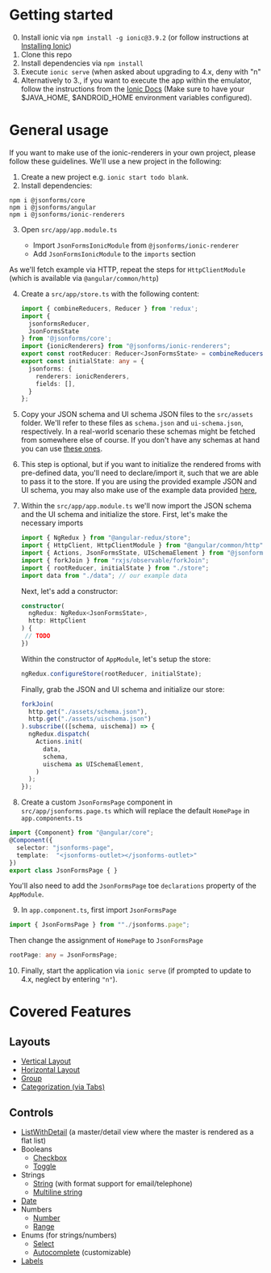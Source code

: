 # Getting started

0. Install ionic via `npm install -g ionic@3.9.2` (or follow instructions at [Installing Ionic](https://ionicframework.com/docs/intro/installation/))
1. Clone this repo
2. Install dependencies via `npm install`
3. Execute `ionic serve` (when asked about upgrading to 4.x, deny with "n"
4. Alternatively to 3., if you want to execute the app within the emulator, follow the instructions
   from the [Ionic Docs](https://ionicframework.com/docs/v1/guide/testing.html) (Make sure to have your $JAVA_HOME,
   $ANDROID_HOME environment variables configured).
   
# General usage

If you want to make use of the ionic-renderers in your own project, please follow these guidelines. We'll use a new project in the following:

1. Create a new project e.g. `ionic start todo blank`. 
2. Install dependencies:
```
npm i @jsonforms/core
npm i @jsonforms/angular
npm i @jsonforms/ionic-renderers
```
3. Open `src/app/app.module.ts`

   * Import `JsonFormsIonicModule` from `@jsonforms/ionic-renderer`
   * Add `JsonFormsIonicModule` to the `imports` section

As we'll fetch example via HTTP, repeat the steps for `HttpClientModule` (which
is available via `@angular/common/http`)

4. Create a `src/app/store.ts` with the following content:
   ```ts
   import { combineReducers, Reducer } from 'redux';
   import {
     jsonformsReducer,
     JsonFormsState
   } from '@jsonforms/core';
   import {ionicRenderers} from "@jsonforms/ionic-renderers";
   export const rootReducer: Reducer<JsonFormsState> = combineReducers({ jsonforms: jsonformsReducer() });
   export const initialState: any = {
     jsonforms: {
       renderers: ionicRenderers,
       fields: [],
     }
   };
   ```
   
5. Copy your JSON schema and UI schema JSON files to the `src/assets` folder.
   We'll refer to these files as `schema.json` and `ui-schema.json`, respectively.
   In a real-world scenario these schemas might be fetched from somewhere else of course.
   If you don't have any schemas at hand you can use 
   [these ones](https://github.com/eclipsesource/jsonforms-ionic-playground/tree/master/src/assets).

6. This step is optional, but if you want to initialize the rendered froms
   with pre-defined data, you'll need to declare/import it, such that we are 
   able to pass it to the store. If you are using the provided example JSON
   and UI schema, you may also make use of the example data provided
   [here](https://github.com/eclipsesource/jsonforms-ionic-playground/blob/master/src/app/data.ts),

7. Within the `src/app/app.module.ts` we'll now import the JSON schema and the 
   UI schema and initialize the store. First, let's make the necessary imports

   ```ts
   import { NgRedux } from "@angular-redux/store";
   import { HttpClient, HttpClientModule } from "@angular/common/http";
   import { Actions, JsonFormsState, UISchemaElement } from "@jsonforms/core";
   import { forkJoin } from "rxjs/observable/forkJoin";
   import { rootReducer, initialState } from "./store";
   import data from "./data"; // our example data
   ```
   
   Next, let's add a constructor:
   ```ts
   constructor(
     ngRedux: NgRedux<JsonFormsState>,
     http: HttpClient
   ) {
    // TODO  
   })
   ```

   Within the constructor of `AppModule`, let's setup the store:
   
   ```ts
   ngRedux.configureStore(rootReducer, initialState);
   ```
   
   Finally, grab the JSON and UI schema  and initialize our store:
   ```ts
   forkJoin(
     http.get("./assets/schema.json"),
     http.get("./assets/uischema.json")
   ).subscribe(([schema, uischema]) => {
     ngRedux.dispatch(
       Actions.init(
         data,
         schema,
         uischema as UISchemaElement,
       )
     );  
   });
   ```
8. Create a custom `JsonFormsPage` component in `src/app/jsonforms.page.ts` 
   which will replace the default `HomePage` in `app.components.ts`
 ```ts
 import {Component} from "@angular/core";
 @Component({
   selector: "jsonforms-page",
   template:  "<jsonforms-outlet></jsonforms-outlet>"
 })
 export class JsonFormsPage { }
 ```
 You'll also need to add the `JsonFormsPage` toe `declarations` property
 of the `AppModule`.
 
9. In `app.component.ts`, first import `JsonFormsPage`
 ```ts
 import { JsonFormsPage } from ""./jsonforms.page";
 ```
 Then change the assignment of `HomePage` to `JsonFormsPage`
 ```ts
 rootPage: any = JsonFormsPage;
 ```
 
10. Finally, start the application via `ionic serve` (if prompted to update to 4.x, neglect by entering `"n"`).


# Covered Features

## Layouts
* [Vertical Layout](https://github.com/eclipsesource/jsonforms/blob/master/packages/ionic/src/layouts/vertical/vertical-layout.ts)
* [Horizontal Layout](https://github.com/eclipsesource/jsonforms/blob/master/packages/ionic/src/layouts/horizontal/horizontal-layout.ts)
* [Group](https://github.com/eclipsesource/jsonforms/blob/master/packages/ionic/src/layouts/group/group-layout.ts)
* [Categorization (via Tabs)](https://github.com/eclipsesource/jsonforms/tree/master/packages/ionic/src/layouts/categorization)

## Controls
* [ListWithDetail](https://github.com/eclipsesource/jsonforms/blob/master/packages/ionic/src/other/list-with-detail/list-with-detail-control.ts) 
  (a master/detail view where the master is rendered as a flat list)
* Booleans
  * [Checkbox](https://github.com/eclipsesource/jsonforms/blob/master/packages/ionic/src/controls/boolean/boolean-checkbox-control.ts)
  * [Toggle](https://github.com/eclipsesource/jsonforms/blob/master/packages/ionic/src/controls/boolean/boolean-toggle-control.ts)
* Strings
  * [String](https://github.com/eclipsesource/jsonforms/blob/master/packages/ionic/src/controls/string/string-control.ts) (with format support for email/telephone)
  * [Multiline string](https://github.com/eclipsesource/jsonforms/blob/master/packages/ionic/src/controls/string/multiline-control.ts)
* [Date](https://github.com/eclipsesource/jsonforms/blob/master/packages/ionic/src/controls/date/date-control.ts)
* Numbers
  * [Number](https://github.com/eclipsesource/jsonforms/blob/master/packages/ionic/src/controls/number/number-control.ts)
  * [Range](https://github.com/eclipsesource/jsonforms/blob/master/packages/ionic/src/controls/range/range-control.ts)
* Enums (for strings/numbers)
  * [Select](https://github.com/eclipsesource/jsonforms/blob/master/packages/ionic/src/controls/enum/enum-control.ts)
  * [Autocomplete](https://github.com/eclipsesource/jsonforms/blob/master/packages/ionic/src/controls/enum/autocomplete-control.ts) (customizable)
* [Labels](https://github.com/eclipsesource/jsonforms/blob/master/packages/ionic/src/other/label/label.ts)    

